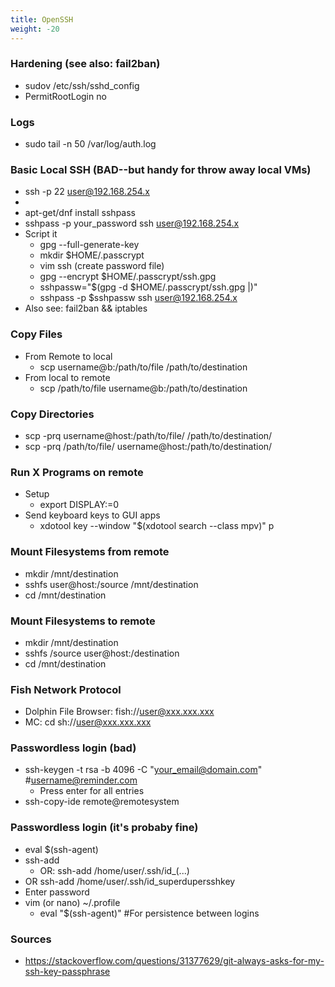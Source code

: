 ```yaml
---
title: OpenSSH
weight: -20
---
```


### Hardening (see also: fail2ban)
- sudov /etc/ssh/sshd_config
- PermitRootLogin no

### Logs
- sudo tail -n 50 /var/log/auth.log

### Basic Local SSH (BAD--but handy for throw away local VMs)
- ssh -p 22 user@192.168.254.x
- <Enter Password>
- apt-get/dnf install sshpass
- sshpass -p your_password ssh user@192.168.254.x
- Script it
    - gpg --full-generate-key
    - mkdir $HOME/.passcrypt
    - vim ssh (create password file)
    - gpg --encrypt $HOME/.passcrypt/ssh.gpg
    - sshpassw="$(gpg -d $HOME/.passcrypt/ssh.gpg |)"
    - sshpass -p $sshpassw ssh user@192.168.254.x
- Also see: fail2ban && iptables

### Copy Files
- From Remote to local
    - scp username@b:/path/to/file /path/to/destination
- From local to remote
    - scp /path/to/file username@b:/path/to/destination

### Copy Directories
- scp -prq username@host:/path/to/file/ /path/to/destination/
- scp -prq /path/to/file/ username@host:/path/to/destination/

### Run X Programs on remote
- Setup
    - export DISPLAY:=0
- Send keyboard keys to GUI apps
    - xdotool key --window "$(xdotool search --class mpv)" p

### Mount Filesystems from remote
- mkdir /mnt/destination
- sshfs user@host:/source /mnt/destination
- cd /mnt/destination

### Mount Filesystems to remote
- mkdir /mnt/destination
- sshfs /source user@host:/destination
- cd /mnt/destination

### Fish Network Protocol
- Dolphin File Browser: fish://user@xxx.xxx.xxx
- MC: cd sh://user@xxx.xxx.xxx

### Passwordless login (bad)
- ssh-keygen -t rsa -b 4096 -C "your_email@domain.com" #username@reminder.com
    - Press enter for all entries
- ssh-copy-ide remote@remotesystem

### Passwordless login (it's probaby fine)
- eval $(ssh-agent)
- ssh-add
    - OR: ssh-add /home/user/.ssh/id_(...)
- OR ssh-add /home/user/.ssh/id_superdupersshkey
- Enter password
- vim (or nano) ~/.profile
    - eval "$(ssh-agent)" #For persistence between logins

### Sources
- https://stackoverflow.com/questions/31377629/git-always-asks-for-my-ssh-key-passphrase
